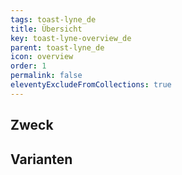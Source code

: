 ```yaml
---
tags: toast-lyne_de
title: Übersicht
key: toast-lyne-overview_de
parent: toast-lyne_de
icon: overview
order: 1
permalink: false
eleventyExcludeFromCollections: true
---
```


## Zweck

## Varianten

